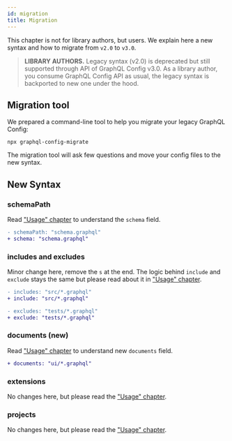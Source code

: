 ```yaml
---
id: migration
title: Migration
---
```


This chapter is not for library authors, but users. We explain here a new syntax and how to migrate from `v2.0` to `v3.0`.

> **LIBRARY AUTHORS.**
> Legacy syntax (v2.0) is deprecated but still supported through API of GraphQL Config v3.0. As a library author, you consume GraphQL Config API as usual, the legacy syntax is backported to new one under the hood.

## Migration tool

We prepared a command-line tool to help you migrate your legacy GraphQL Config:

    npx graphql-config-migrate

The migration tool will ask few questions and move your config files to the new syntax.

## New Syntax

### schemaPath

Read ["Usage" chapter](usage#schema) to understand the `schema` field.

```diff
- schemaPath: "schema.graphql"
+ schema: "schema.graphql"
```

### includes and excludes

Minor change here, remove the `s` at the end. The logic behind `include` and `exclude` stays the same but please read about it in ["Usage" chapter](usage#include--exclude).

```diff
- includes: "src/*.graphql"
+ include: "src/*.graphql"
```

```diff
- excludes: "tests/*.graphql"
+ exclude: "tests/*.graphql"
```

### documents (new)

Read ["Usage" chapter](usage#documents) to understand new `documents` field.

```diff
+ documents: "ui/*.graphql"
```

### extensions

No changes here, but please read the ["Usage" chapter](usage#extensions).

### projects

No changes here, but please read the ["Usage" chapter](usage#projects).
